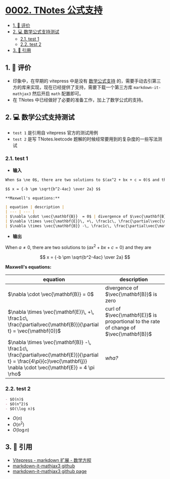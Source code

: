 # [0002. TNotes 公式支持](https://github.com/tnotesjs/TNotes.introduction/tree/main/notes/0002.%20TNotes%20%E5%85%AC%E5%BC%8F%E6%94%AF%E6%8C%81)

<!-- region:toc -->

- [1. 🫧 评价](#1--评价)
- [2. 💻 数学公式支持测试](#2--数学公式支持测试)
  - [2.1. test 1](#21-test-1)
  - [2.2. test 2](#22-test-2)
- [3. 🔗 引用](#3--引用)

<!-- endregion:toc -->

## 1. 🫧 评价

- 印象中，在早期的 vitepress 中是没有 [数学公式支持][3] 的，需要手动去引第三方的库来实现，现在已经提供了支持，需要下载一个第三方库 `markdown-it-mathjax3` 然后开启 `math` 配置即可。
- 在 TNotes 中已经做好了必要的准备工作，加上了数学公式的支持。

## 2. 💻 数学公式支持测试

- `test 1` 是引用自 vitepress 官方的测试用例
- `test 2` 是写 TNotes.leetcode 题解的时候经常要用到的复杂度的一些写法测试

### 2.1. test 1

- **输入**

```md
When $a \ne 0$, there are two solutions to $(ax^2 + bx + c = 0)$ and they are

$$ x = {-b \pm \sqrt{b^2-4ac} \over 2a} $$

**Maxwell's equations:**

| equation | description |
| --- | --- |
| $\nabla \cdot \vec{\mathbf{B}}  = 0$ | divergence of $\vec{\mathbf{B}}$ is zero |
| $\nabla \times \vec{\mathbf{E}}\, +\, \frac1c\, \frac{\partial\vec{\mathbf{B}}}{\partial t}  = \vec{\mathbf{0}}$ | curl of $\vec{\mathbf{E}}$ is proportional to the rate of change of $\vec{\mathbf{B}}$ |
| $\nabla \times \vec{\mathbf{B}} -\, \frac1c\, \frac{\partial\vec{\mathbf{E}}}{\partial t} = \frac{4\pi}{c}\vec{\mathbf{j}}    \nabla \cdot \vec{\mathbf{E}} = 4 \pi \rho$ | _wha?_ |
```

- **输出**

When $a \ne 0$, there are two solutions to $(ax^2 + bx + c = 0)$ and they are

$$ x = {-b \pm \sqrt{b^2-4ac} \over 2a} $$

**Maxwell's equations:**

| equation | description |
| --- | --- |
| $\nabla \cdot \vec{\mathbf{B}}  = 0$ | divergence of $\vec{\mathbf{B}}$ is zero |
| $\nabla \times \vec{\mathbf{E}}\, +\, \frac1c\, \frac{\partial\vec{\mathbf{B}}}{\partial t}  = \vec{\mathbf{0}}$ | curl of $\vec{\mathbf{E}}$ is proportional to the rate of change of $\vec{\mathbf{B}}$ |
| $\nabla \times \vec{\mathbf{B}} -\, \frac1c\, \frac{\partial\vec{\mathbf{E}}}{\partial t} = \frac{4\pi}{c}\vec{\mathbf{j}}    \nabla \cdot \vec{\mathbf{E}} = 4 \pi \rho$ | _wha?_ |

### 2.2. test 2

```md
- $O(n)$
- $O(n^2)$
- $O(\log n)$
```

- $O(n)$
- $O(n^2)$
- $O(\log n)$

## 3. 🔗 引用

- [Vitepress - markdown 扩展 - 数学方程][3]
- [markdown-it-mathjax3 github][2]
- [markdown-it-mathjax3 github page][1]

[1]: https://tani.github.io/markdown-it-mathjax3/
[2]: https://github.com/tani/markdown-it-mathjax3
[3]: https://vitepress.dev/zh/guide/markdown#math-equations
